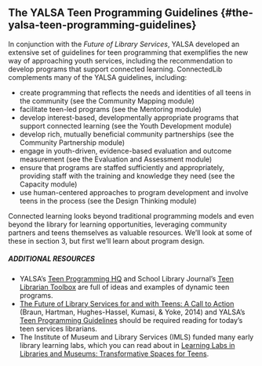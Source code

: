 ## The YALSA Teen Programming Guidelines {#the-yalsa-teen-programming-guidelines}

In conjunction with the _Future of Library Services_, YALSA developed an extensive set of guidelines for teen programming that exemplifies the new way of approaching youth services, including the recommendation to develop programs that support connected learning. ConnectedLib complements many of the YALSA guidelines, including:

* create programming that reflects the needs and identities of all teens in the community \(see the Community Mapping module\)
* facilitate teen-led programs \(see the Mentoring module\)
* develop interest-based, developmentally appropriate programs that support connected learning \(see the Youth Development module\)
* develop rich, mutually beneficial community partnerships \(see the Community Partnership module\)
* engage in youth-driven, evidence-based evaluation and outcome measurement \(see the Evaluation and Assessment module\)
* ensure that programs are staffed sufficiently and appropriately, providing staff with the training and knowledge they need \(see the Capacity module\)
* use human-centered approaches to program development and involve teens in the process \(see the Design Thinking module\)

Connected learning looks beyond traditional programming models and even beyond the library for learning opportunities, leveraging community partners and teens themselves as valuable resources. We’ll look at some of these in section 3, but first we’ll learn about program design.

<div class="table-format additional-resources"><span class="title"><h5>ADDITIONAL RESOURCES</h5></span>  
<ul><li>YALSA’s <a href="http://hq.yalsa.net/">Teen Programming HQ</a> and School Library Journal’s <a href="http://www.teenlibrariantoolbox.com/">Teen Librarian Toolbox</a> are full of ideas and examples of dynamic teen programs.</li><li><a href="http://www.ala.org/yaforum/future-library-services-and-teens-project-report">The Future of Library Services for and with Teens: A Call to Action</a> (Braun, Hartman, Hughes-Hassel, Kumasi, & Yoke, 2014) and YALSA’s <a href="http://www.ala.org/yalsa/teen-programming-guidelines">Teen Programming Guidelines</a> should be required reading for today’s teen services librarians.</li><li>The Institute of Museum and Library Services (IMLS) funded many early library learning labs, which you can read about in <a href="https://www.imls.gov/sites/default/files/legacy/assets/1/AssetManager/LearningLabsReport.pdf">Learning Labs in Libraries and Museums: Transformative Spaces for Teens</a>.</li></ul></div>




